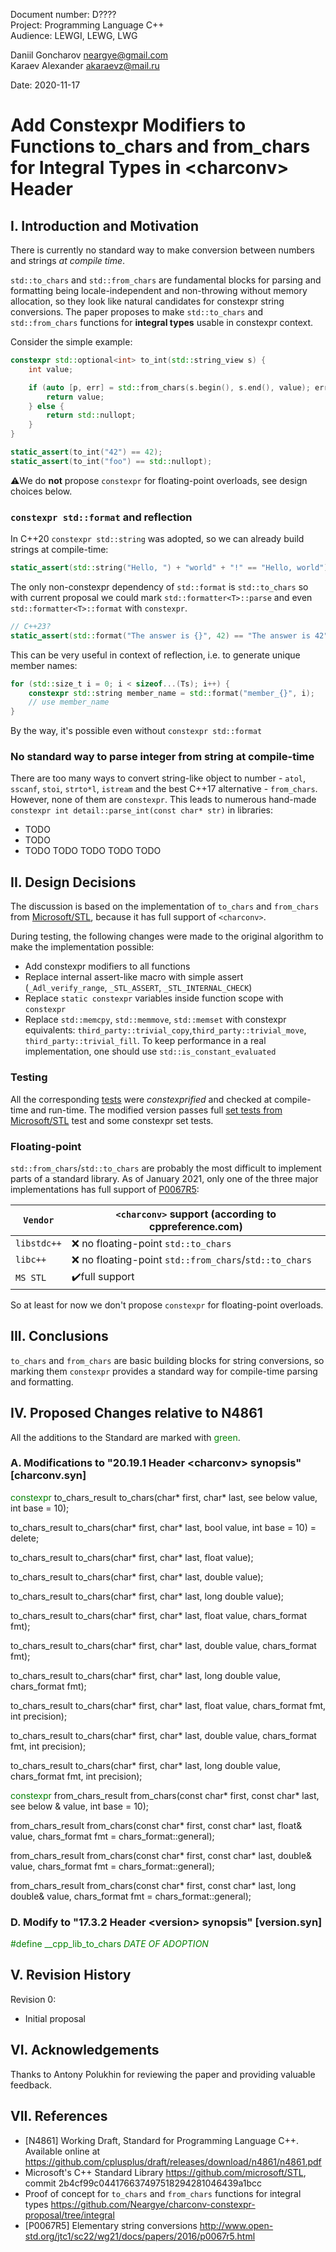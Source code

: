 Document number: D????  
Project: Programming Language C++  
Audience: LEWGI, LEWG, LWG

Daniil Goncharov <neargye@gmail.com>  
Karaev Alexander <akaraevz@mail.ru>

Date: 2020-11-17

# Add Constexpr Modifiers to Functions to_chars and from_chars for Integral Types in \<charconv> Header

## I. Introduction and Motivation

There is currently no standard way to make conversion between numbers and strings *at compile time*.

`std::to_chars` and `std::from_chars` are fundamental blocks for parsing and formatting being locale-independent and non-throwing without memory allocation, so they look like natural candidates for constexpr string conversions.
The paper proposes to make `std::to_chars` and `std::from_chars` functions for **integral types** usable in constexpr context.

Consider the simple example:

```cpp
constexpr std::optional<int> to_int(std::string_view s) {
    int value;

    if (auto [p, err] = std::from_chars(s.begin(), s.end(), value); err == std::errc{}) {
        return value;
    } else {
        return std::nullopt;
    }
}

static_assert(to_int("42") == 42);
static_assert(to_int("foo") == std::nullopt);
```

⚠️We do **not** propose `constexpr` for floating-point overloads, see design choices below.

### `constexpr std::format` and reflection

In C++20 `constexpr std::string` was adopted, so we can already build strings at compile-time:

```cpp
static_assert(std::string("Hello, ") + "world" + "!" == "Hello, world");
```

The only non-constexpr dependency of `std::format` is `std::to_chars` so with current proposal we could mark `std::formatter<T>::parse` and even `std::formatter<T>::format` with `constexpr`.

```cpp
// C++23?
static_assert(std::format("The answer is {}", 42) == "The answer is 42");
```

This can be very useful in context of reflection, i.e. to generate unique member names:

```cpp
for (std::size_t i = 0; i < sizeof...(Ts); i++) {
    constexpr std::string member_name = std::format("member_{}", i);
    // use member_name
}
```

By the way, it's possible even without `constexpr std::format`

### No standard way to parse integer from string at compile-time

There are too many ways to convert string-like object to number - `atol`, `sscanf`, `stoi`, `strto*l`, `istream` and the best C++17 alternative - `from_chars`. However, none of them are `constexpr`. This leads to numerous hand-made `constexpr int detail::parse_int(const char* str)` in libraries:
- TODO
- TODO
- TODO TODO TODO TODO TODO

## II. Design Decisions

The discussion is based on the implementation of `to_chars` and `from_chars` from [Microsoft/STL](https://github.com/microsoft/STL), because it has full support of `<charconv>`.

During testing, the following changes were made to the original algorithm to make the implementation possible:
* Add constexpr modifiers to all functions
* Replace internal assert-like macro with simple assert (`_Adl_verify_range`, `_STL_ASSERT`, `_STL_INTERNAL_CHECK`)
* Replace `static constexpr` variables inside function scope with `constexpr`
* Replace `std::memcpy`, `std::memmove`, `std::memset` with constexpr equivalents: `third_party::trivial_copy`,`third_party::trivial_move`, `third_party::trivial_fill`. To keep performance in a real implementation, one should use `std::is_constant_evaluated`

### Testing

All the corresponding [tests](https://github.com/microsoft/STL/tree/master/tests/std/tests/P0067R5_charconv) were *constexprified* and checked at compile-time and run-time.
The modified version passes full [set tests from Microsoft/STL](https://github.com/microsoft/STL/tree/master/tests/std/tests/P0067R5_charconv) test and some constexpr set tests.

### Floating-point

`std::from_chars`/`std::to_chars` are probably the most difficult to implement parts of a standard library.
As of January 2021, only one of the three major implementations has full support of [P0067R5](http://www.open-std.org/jtc1/sc22/wg21/docs/papers/2016/p0067r5.html):

| `Vendor`    | `<charconv>` support (according to cppreference.com)  |
|-------------|-------------------------------------------------------|
| `libstdc++` | ❌ no floating-point `std::to_chars`                   |
| `libc++`    | ❌ no floating-point `std::from_chars`/`std::to_chars` |
| `MS STL`    | ✔️full support                                      |

So at least for now we don't propose `constexpr` for floating-point overloads.

## III. Conclusions

`to_chars` and `from_chars` are basic building blocks for string conversions, so marking them `constexpr` provides a standard way for compile-time parsing and formatting.

## IV. Proposed Changes relative to N4861

All the additions to the Standard are marked with <font color='green'>green</font>.

### A. Modifications to "20.19.1 Header \<charconv> synopsis" [charconv.syn]

<font color='green'>constexpr</font> to_chars_result to_chars(char* first, char* last, see below value, int base = 10);

to_chars_result to_chars(char* first, char* last, bool value, int base = 10) = delete;

to_chars_result to_chars(char* first, char* last, float value);

to_chars_result to_chars(char* first, char* last, double value);

to_chars_result to_chars(char* first, char* last, long double value);

to_chars_result to_chars(char* first, char* last, float value, chars_format fmt);

to_chars_result to_chars(char* first, char* last, double value, chars_format fmt);

to_chars_result to_chars(char* first, char* last, long double value, chars_format fmt);

to_chars_result to_chars(char* first, char* last, float value, chars_format fmt, int precision);

to_chars_result to_chars(char* first, char* last, double value, chars_format fmt, int precision);

to_chars_result to_chars(char* first, char* last, long double value, chars_format fmt, int precision);

<font color='green'>constexpr</font> from_chars_result from_chars(const char* first, const char* last, see below & value, int base = 10);

from_chars_result from_chars(const char* first, const char* last, float& value, chars_format fmt = chars_format::general);

from_chars_result from_chars(const char* first, const char* last, double& value, chars_format fmt = chars_format::general);

from_chars_result from_chars(const char* first, const char* last, long double& value, chars_format fmt = chars_format::general);

### D. Modify to "17.3.2 Header \<version> synopsis" [version.syn]

<font color='green'>#define __cpp_lib_to_chars _DATE OF ADOPTION_</font>

## V. Revision History

Revision 0:

* Initial proposal

## VI. Acknowledgements

Thanks to Antony Polukhin for reviewing the paper and providing valuable feedback.

## VII. References

* [N4861] Working Draft, Standard for Programming Language C++. Available online at <https://github.com/cplusplus/draft/releases/download/n4861/n4861.pdf>
* Microsoft's C++ Standard Library <https://github.com/microsoft/STL>, commit 2b4cf99c044176637497518294281046439a1bcc
* Proof of concept for `to_chars` and `from_chars` functions for integral types <https://github.com/Neargye/charconv-constexpr-proposal/tree/integral>
* [P0067R5] Elementary string conversions <http://www.open-std.org/jtc1/sc22/wg21/docs/papers/2016/p0067r5.html>
